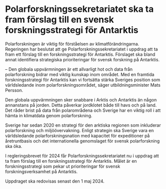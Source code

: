 # Polarforskningssekretariatet ska ta fram förslag till en svensk forskningsstrategi för Antarktis

Polarforskningen är viktig för förståelsen av klimatförändringarna. Regeringen har beslutat att ge Polarforskningssekretariatet i uppdrag att ta fram ett förslag till en forskningsstrategi för Antarktis. Förslaget ska bland annat identifiera strategiska prioriteringar för svensk forskning på Antarktis.

– Den globala uppvärmningen är ett allvarligt hot och data från polarforskning bidrar med viktig kunskap inom området. Med en framtida forskningsstrategi för Antarktis kan vi fortsätta stärka Sveriges position som världsledande inom polarforskningsområdet, säger utbildningsminister Mats Persson.

Den globala uppvärmningen sker snabbare i Arktis och Antarktis än någon annanstans på jorden. Detta påverkar jordklotet både till havs och på land. Det råder brist på data från polarområdena och Sverige har en viktig roll i att hämta in klimatdata genom polarforskning.

Sverige har sedan 2020 en strategi för den arktiska regionen som inkluderar polarforskning och miljöövervakning. Enligt strategin ska Sverige vara en världsledande polarforskningsnation med kapacitet för expeditioner på åretruntbasis och det internationella genomslaget för svensk polarforskning ska öka.

I regleringsbrevet för 2024 får Polarforskningssekretariatet nu i uppdrag att ta fram förslag till en forskningsstrategi för Antarktis. Målet är en forskningsstrategi som pekar ut prioriteringar för svensk forskningsverksamhet på Antarktis.

Uppdraget ska redovisas senast den 1 maj 2024.
